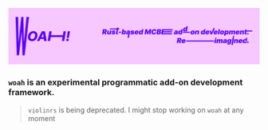 ![Woah | Rust based MCBE add-on development. Reimagined.](https://github.com/NaKeRNarolino/woah/blob/master/public/woah_banner.png?raw=true)

### `woah` is an experimental programmatic add-on development framework.
> `violinrs` is being deprecated.
> I might stop working on `woah` at any moment